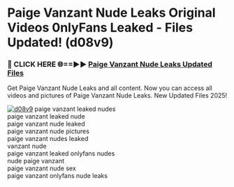 # Paige Vanzant Nude Leaks Original Videos 0nlyFans Leaked - Files Updated! (d08v9)

<h3>🔴 CLICK HERE 🌐==►► <a href="https://tinyurl.com/52m3yx9h" rel="nofollow">Paige Vanzant Nude Leaks Updated Files</a></h3>

Get Paige Vanzant Nude Leaks and all content. Now you can access all videos and pictures of Paige Vanzant Nude Leaks. New Updated Files 2025!

[![d08v9](https://i.imgur.com/TnHtlc8.gif)](https://tinyurl.com/52m3yx9h)
paige vanzant leaked nudes<br>
paige vanzant leaked nude<br>
paige vanzant nude leaked<br>
paige vanzant nude pictures<br>
paige vanzant nudes leaked<br>
vanzant nude<br>
paige vanzant leaked onlyfans nudes<br>
nude paige vanzant<br>
paige vanzant nude sex<br>
paige vanzant onlyfans nude leaks